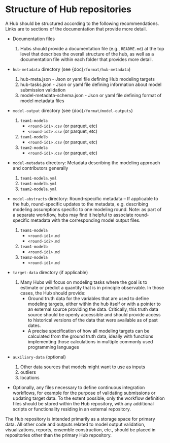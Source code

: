 # Structure of Hub repositories

A Hub should be structured according to the following recommendations. Links are to sections of the documentation that provide more detail.

* Documentation files
   1. Hubs should provide a documentation file (e.g., `README.md`) at the top level that describes the overall structure of the hub, as well as a documentation file within each folder that provides more detail.

* `hub-metadata` directory (see {doc}`/format/hub-metadata`)
   1. hub-meta.json - Json or yaml file defining Hub modeling targets
   2. hub-tasks.json - Json or yaml file defining information about model submission validation
   3. model-metadata-schema.json - Json or yaml file defining format of model metadata files

* `model-output` directory (see {doc}`/format/model-outputs`)
   1. `team1-modela`
      * `<round-id1>.csv` (or parquet, etc)
      * `<round-id2>.csv` (or parquet, etc)
   2. `team1-modelb`
      * `<round-id1>.csv` (or parquet, etc)
   3. `team2-modela`
      * `<round-id1>.csv` (or parquet, etc)

* `model-metadata` directory: Metadata describing the modeling approach and contributors generally
   1. `team1-modela.yml`
   2. `team1-modelb.yml`
   3. `team2-modela.yml`

* `model-abstracts` directory: Round-specific metadata – If applicable to the hub, round-specific updates to the metadata, e.g. describing modeling assumptions specific to one modeling round. Note: as part of a separate workflow, hubs may find it helpful to associate round-specific metadata with the corresponding model output files.
   1. `team1-modela`
      * `<round-id1>.md`
      * `<round-id2>.md`
   2. `team1-modelb`
      * `<round-id1>.md`
   3. `team2-modela`
      * `<round-id1>.md`

* `target-data` directory (if applicable)
   1. Many Hubs will focus on modeling tasks where the goal is to estimate or predict a quantity that is in principle observable. In those cases, the Hub should provide:
      * Ground truth data for the variables that are used to define modeling targets, either within the hub itself or with a pointer to an external source providing the data. Critically, this truth data source should be openly accessible and should provide access to historical versions of the data that were available as of past dates.
      * A precise specification of how all modeling targets can be calculated from the ground truth data, ideally with functions implementing those calculations in multiple commonly used programming languages

* `auxiliary-data` (optional)
   1. Other data sources that models might want to use as inputs
   2. outliers
   3. locations

* Optionally, any files necessary to define continuous integration workflows, for example for the purpose of validating submissions or updating target data. To the extent possible, only the workflow definition files should be stored within the Hub repository, with any additional scripts or functionality residing in an external repository.


The Hub repository is intended primarily as a storage space for primary data. All other code and outputs related to model output validation, visualizations, reports, ensemble construction, etc., should be placed in repositories other than the primary Hub repository.
